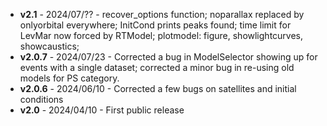 - **v2.1** - 2024/07/?? - recover_options function; noparallax replaced by onlyorbital everywhere; InitCond prints peaks found; time limit for LevMar now forced by RTModel; plotmodel: figure, showlightcurves, showcaustics;
- **v2.0.7** - 2024/07/23 - Corrected a bug in ModelSelector showing up for events with a single dataset; corrected a minor bug in re-using old models for PS category.
- **v2.0.6** - 2024/06/10 - Corrected a few bugs on satellites and initial conditions
- **v2.0** - 2024/04/10 - First public release
